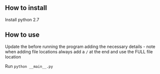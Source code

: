 ## How to install

Install python 2.7

## How to use

Update the before running the program adding the necessary details - note when adding file locations always add a `/` at the end and use the FULL file location

Run `python __main__.py`
